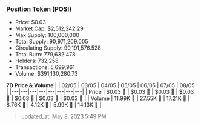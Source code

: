 
  ### Position Token (POSI)
  - Price: $0.03
  - Market Cap: $2,512,242.29
  - Max Supply: 100,000,000
  - Total Supply: 90,971,209.005
  - Circulating Supply: 90,191,576.528
  - Total Burn: 779,632.478
  - Holders: 732,258
  - Transactions: 5,699,961
  - Volume: $391,130,280.73

  **7D Price & Volume**
  | | 02&#x2F;05 | 03&#x2F;05 | 04&#x2F;05 | 05&#x2F;05 | 06&#x2F;05 | 07&#x2F;05 | 08&#x2F;05 |
  |---|---|---|---|---|---|---|---|
  | Price | $0.03 🔻 | $0.03 🔻 | $0.03 🔻 | $0.03 🚀 | $0.03 🔻 | $0.03 🚀 | $0.03 🔻 |
  | Volume | 11.99K 🚀 | 27.55K 🚀 | 17.21K 🔻 | 8.76K 🔻 | 4.12K 🔻 | 5.99K 🚀 | 14.13K 🚀 |

  > updated_at: May 8, 2023 5:49 PM
